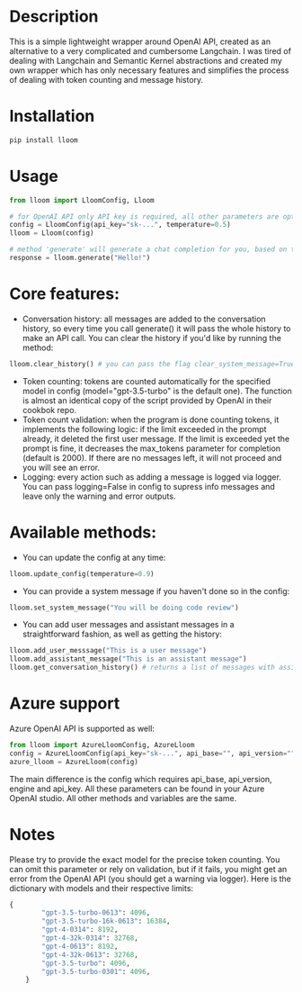 # Description
This is a simple lightweight wrapper around OpenAI API, created as an alternative to a very complicated and cumbersome Langchain. I was tired of dealing with Langchain and Semantic Kernel abstractions and created my own wrapper which has only necessary features and simplifies the process of dealing with token counting and message history. 

# Installation
```bash
pip install lloom
```

# Usage
```python
from lloom import LloomConfig, Lloom

# for OpenAI API only API key is required, all other parameters are optional. Config is managed via Pydantic, therefore you will get an error if some parameters don't adhere to their standards
config = LloomConfig(api_key="sk-...", temperature=0.5)
lloom = Lloom(config)

# method 'generate' will generate a chat completion for you, based on the prompt
response = lloom.generate("Hello!")
```

# Core features: 
- Conversation history: all messages are added to the conversation history, so every time you call generate() it will pass the whole history to make an API call. You can clear the history if you'd like by running the method:
```python
lloom.clear_history() # you can pass the flag clear_system_message=True if you want to delete the system message too
```
- Token counting: tokens are counted automatically for the specified model in config (model="gpt-3.5-turbo" is the default one). The function is almost an identical copy of the script provided by OpenAI in their cookbok repo.
- Token count validation: when the program is done counting tokens, it implements the following logic: if the limit exceeded in the prompt already, it deleted the first user message. If the limit is exceeded yet the prompt is fine, it decreases the max_tokens parameter for completion (default is 2000). If there are no messages left, it will not proceed and you will see an error.
- Logging: every action such as adding a message is logged via logger. You can pass logging=False in config to supress info messages and leave only the warning and error outputs. 

# Available methods: 
- You can update the config at any time:
```python
lloom.update_config(temperature=0.9)
```
- You can provide a system message if you haven't done so in the config:
```python
lloom.set_system_message("You will be doing code review")
```
- You can add user messages and assistant messages in a straightforward fashion, as well as getting the history:
```python
lloom.add_user_messsage("This is a user message")
lloom.add_assistant_message("This is an assistant message")
lloom.get_conversation_history() # returns a list of messages with assigned roles
```
# Azure support
Azure OpenAI API is supported as well: 
```python
from lloom import AzureLloomConfig, AzureLloom
config = AzureLloomConfig(api_key="sk-...", api_base="", api_version="", engine="")
azure_lloom = AzureLloom(config)
```
The main difference is the config which requires api_base, api_version, engine and api_key. All these parameters can be found in your Azure OpenAI studio. All other methods and variables are the same. 

# Notes 
Please try to provide the exact model for the precise token counting. You can omit this parameter or rely on validation, but if it fails, you might get an error from the OpenAI API (you should get a warning via logger). Here is the dictionary with models and their respective limits: 
```python
{
        "gpt-3.5-turbo-0613": 4096,
        "gpt-3.5-turbo-16k-0613": 16384,
        "gpt-4-0314": 8192,
        "gpt-4-32k-0314": 32768,
        "gpt-4-0613": 8192,
        "gpt-4-32k-0613": 32768,
        "gpt-3.5-turbo": 4096,
        "gpt-3.5-turbo-0301": 4096,
    }
```
